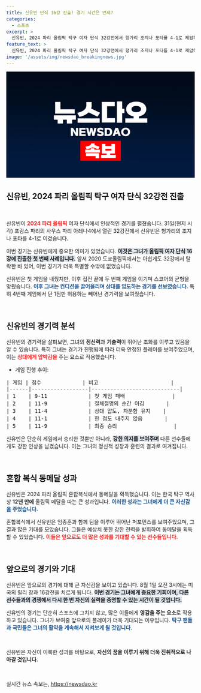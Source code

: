 ```yaml
---
title: 신유빈 단식 16강 진출! 경기 시간은 언제?
categories:
  - 스포츠
excerpt: >
  신유빈, 2024 파리 올림픽 탁구 여자 단식 32강전에서 헝가리 조지나 포타를 4-1로 제압하고 16강 진출! 혼합복식 동메달에 이어 단식에서도 메달 욕심을 불태운다. 그녀의 다음 상대는 미국의 릴리 장!
feature_text: >
  신유빈, 2024 파리 올림픽 탁구 여자 단식 32강전에서 헝가리 조지나 포타를 4-1로 제압하고 16강 진출! 혼합복식 동메달에 이어 단식에서도 메달 욕심을 불태운다. 그녀의 다음 상대는 미국의 릴리 장!
image: '/assets/img/newsdao_breakingnews.jpg'
---
```


<p><img src="/assets/img/newsdao_breakingnews.jpg" alt="ranknews 속보" /></p>

<h2 data-ke-size="size26">신유빈, 2024 파리 올림픽 탁구 여자 단식 32강전 진출</h2>

<p data-ke-size="size16">&nbsp;</p>

<p>신유빈이 <b><span style="color: #ee2323;">2024 파리 올림픽</span></b> 여자 단식에서 인상적인 경기를 펼쳤습니다. 31일(현지 시각) 프랑스 파리의 사우스 파리 아레나4에서 열린 32강전에서 신유빈은 헝가리의 조지나 포타를 4-1로 이겼습니다. </p>

<p>이번 경기는 신유빈에게 중요한 의미가 있었습니다. <b><span style="background-color: #21538527;">이것은 그녀가 올림픽 여자 단식 16강에 진출한 첫 번째 사례입니다.</span></b> 앞서 2020 도쿄올림픽에서는 아쉽게도 32강에서 탈락한 바 있어, 이번 경기가 더욱 특별할 수밖에 없었습니다. </p>

<p>신유빈은 첫 게임을 내줬지만, 이후 접전 끝에 두 번째 게임을 이기며 스코어의 균형을 맞췄습니다. <b><span style="color: #1a5490;">이후 그녀는 컨디션을 끌어올리며 상대를 압도하는 경기를 선보였습니다.</span></b> 특히 4번째 게임에서 단 1점만 허용하는 빼어난 경기력을 보여줬습니다. </p>

<p data-ke-size="size16">&nbsp;</p>

<h2 data-ke-size="size26">신유빈의 경기력 분석</h2>

<p>신유빈의 경기력을 살펴보면, 그녀의 <b>정신력</b>과 <b>기술력</b>이 뛰어난 조화를 이루고 있음을 알 수 있습니다. 특히 그녀는 경기가 진행됨에 따라 더욱 안정된 플레이를 보여주었으며, 이는 <b><span style="color: #ee2323;">상대에게 압박감을</span></b> 주는 요소로 작용했습니다. </p>

<ul>
<li>게임 진행 추이: </li>
</ul>

<pre>
| 게임 | 점수             | 비고                       |
|------|------------------|----------------------------|
| 1    | 9-11             | 첫 게임 패배               |
| 2    | 11-9             | 절체절명의 순간 이김       |
| 3    | 11-4             | 상대 압도, 차분함 유지    |
| 4    | 11-1             | 한 점도 내주지 않음       |
| 5    | 11-9             | 최종 승리                  |
</pre>

<p>신유빈은 단순히 게임에서 승리한 것뿐만 아니라, <b><span style="background-color: #21538527;">강한 의지를 보여주며</span></b> 다른 선수들에게도 강한 인상을 남겼습니다. 이는 그녀의 정신적 성장과 훈련의 결과로 여겨집니다. </p>

<p data-ke-size="size16">&nbsp;</p>

<h2 data-ke-size="size26">혼합 복식 동메달 성과</h2>

<p>신유빈은 2024 파리 올림픽 혼합복식에서 동메달을 획득했습니다. 이는 한국 탁구 역사상 <b>12년 만에</b> 올림픽 메달을 따는 큰 성과입니다. <b><span style="color: #1a5490;">이러한 성과는 그녀에게 더 큰 자신감을 주었습니다.</span></b> </p>

<p>혼합복식에서 신유빈은 임종훈과 함께 팀을 이루어 뛰어난 퍼포먼스를 보여주었으며, 그 결과 많은 기대를 모았습니다. 그들은 예상치 못한 강한 전력을 발휘하여 동메달을 획득할 수 있었습니다. <b><span style="color: #ee2323;">이들은 앞으로도 더 많은 성과를 기대할 수 있는 선수들입니다.</span></b> </p>

<p data-ke-size="size16">&nbsp;</p>

<h2 data-ke-size="size26">앞으로의 경기와 기대</h2>

<p>신유빈은 앞으로의 경기에 대해 큰 자신감을 보이고 있습니다. 8월 1일 오전 3시에는 미국의 릴리 장과 16강전을 치르게 됩니다. <b><span style="background-color: #21538527;">이번 경기는 그녀에게 중요한 기회이며, 다른 선수들과의 경쟁에서 다시 한 번 자신의 실력을 증명할 수 있는 시간이 될 것입니다.</span></b> </p>

<p>신유빈의 경기는 단순히 스포츠에 그치지 않고, 많은 이들에게 <b>영감을 주는 요소</b>로 작용하고 있습니다. 그녀가 보여줄 앞으로의 플레이가 더욱 기대되는 이유입니다. <b><span style="color: #1a5490;">탁구 팬들과 국민들은 그녀의 활약을 계속해서 지켜보게 될 것입니다.</span></b></p>

<p data-ke-size="size16">&nbsp;</p>

<p>신유빈은 자신이 이룩한 성과를 바탕으로, <b>자신의 꿈을 이루기 위해 더욱 진취적으로 나아갈 것입니다.</b> </p>

<p data-ke-size="size16">&nbsp;</p>
실시간 뉴스 속보는, <a href="https://newsdao.kr" rel="dofollow">https://newsdao.kr</a>


